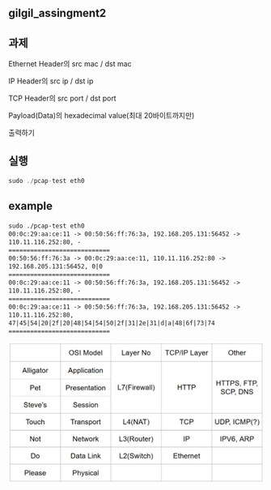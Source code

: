 ## gilgil_assingment2
## 과제
Ethernet Header의 src mac / dst mac

IP Header의 src ip / dst ip

TCP Header의 src port / dst port

Payload(Data)의 hexadecimal value(최대 20바이트까지만)

출력하기

## 실행
```c
sudo ./pcap-test eth0
```

## example

```shell
sudo ./pcap-test eth0
00:0c:29:aa:ce:11 -> 00:50:56:ff:76:3a, 192.168.205.131:56452 -> 110.11.116.252:80, -
============================
00:50:56:ff:76:3a -> 00:0c:29:aa:ce:11, 110.11.116.252:80 -> 192.168.205.131:56452, 0|0
============================
00:0c:29:aa:ce:11 -> 00:50:56:ff:76:3a, 192.168.205.131:56452 -> 110.11.116.252:80, -
============================
00:0c:29:aa:ce:11 -> 00:50:56:ff:76:3a, 192.168.205.131:56452 -> 110.11.116.252:80, 47|45|54|20|2f|20|48|54|54|50|2f|31|2e|31|d|a|48|6f|73|74
============================
```

![OSI_and_TCP](OSI_and_TCP.png)
